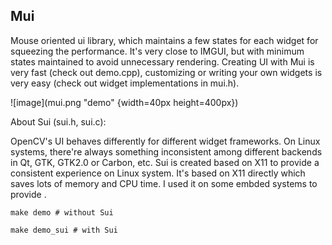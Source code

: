 Mui
---

Mouse oriented ui library, which maintains a few states for each widget for squeezing the performance. It's very close to IMGUI, but with minimum states maintained to avoid unnecessary rendering. Creating UI with Mui is very fast (check out demo.cpp), customizing or writing your own widgets is very easy (check out widget implementations in mui.h).    

![image](mui.png "demo" {width=40px height=400px})

About Sui (sui.h, sui.c):

OpenCV's UI behaves differently for different widget frameworks. On Linux systems, there're always something inconsistent among different backends in Qt, GTK, GTK2.0 or Carbon, etc. Sui is created based on X11 to provide a consistent experience on Linux system. It's based on X11 directly which saves lots of memory and CPU time. I used it on some embded systems to provide . 


```
make demo # without Sui
```

```
make demo_sui # with Sui
```


